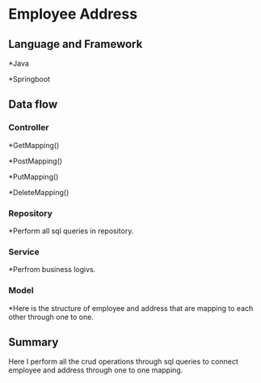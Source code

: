 # Employee Address #

## Language and Framework ##
*Java

*Springboot

## Data flow ##

### Controller ###
*GetMapping()

*PostMapping()

*PutMapping()

*DeleteMapping()

### Repository ###
*Perform all sql queries in repository.

### Service ###
*Perfrom business logivs.

### Model ###
*Here is the structure of employee and address that are mapping to each other through one to one.

##  Summary ##
Here I perform all the crud operations through sql queries to connect employee and address through one to one mapping.